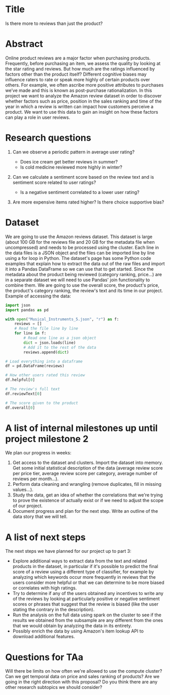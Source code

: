 # Title
Is there more to reviews than just the product?

# Abstract
Online product reviews are a major factor when purchasing products. Frequently, before purchasing an item, we assess the quality by looking at the star rating and reviews. But how much are the ratings influenced by factors other than the product itself? Different cognitive biases may influence raters to rate or speak more highly of certain products over others. For example, we often ascribe more positive attributes to purchases we’ve made and this is known as post-purchase rationalization. In this project we want to analyze the Amazon review dataset in order to discover whether factors such as price, position in the sales ranking and time of the year in which a review is written can impact how customers perceive a product. We want to use this data to gain an insight on how these factors can play a role in user reviews.

# Research questions
1. Can we observe a periodic pattern in average user rating?
    * Does ice cream get better reviews in summer?
    * Is cold medicine reviewed more highly in winter?

2. Can we calculate a sentiment score based on the review text and is sentiment score related to user ratings?
    * Is a negative sentiment correlated to a lower user rating?

3. Are more expensive items rated higher? Is there choice supportive bias?

# Dataset
We are going to use the Amazon reviews dataset. This dataset is large (about 100 GB for the reviews file and 20 GB for the metadata file when uncompressed) and needs to be processed using the cluster. Each line in the data files is a JSON object and the files can be imported line by line using a for loop in Python. The dataset's page has some Python code examples that explain how to extract the data out of the raw files and import it into a Pandas DataFrame so we can use that to get started. Since the metadata about the product being reviewed (category ranking, price...) are in a separate dataset we will need to use Pandas' join functionality to combine them. We are going to use the overall score, the product's price, the product's category ranking, the review's text and its time in our project.
Example of accessing the data:
```python
import json
import pandas as pd

with open("Musical_Instruments_5.json", "r") as f:
    reviews = []
    # Read the file line by line
    for line in f:
    	# Read one line as a json object
        dict = json.loads(line)
        # Add it to the rest of the data
        reviews.append(dict)

# Load everything into a dataframe
df = pd.DataFrame(reviews)

# How other users rated this review
df.helpful[0]

# The review's full text
df.reviewText[0]

# The score given to the product
df.overall[0]
```

# A list of internal milestones up until project milestone 2
We plan our progress in weeks:
1. Get access to the dataset and clusters. Import the dataset into memory. Get some initial statistical description of the data (average review score per price tier, average review score per category, average number of reviews per month...).
2. Perform data cleaning and wrangling (remove duplicates, fill in missing values...).
3. Study the data, get an idea of whether the correlations that we're trying to prove the existence of actually exist or if we need to adjust the scope of our project.
4. Document progress and plan for the next step. Write an outline of the data story that we will tell.

# A list of next steps
The next steps we have planned for our project up to part 3:
* Explore additional ways to extract data from the text and related products in the dataset, in particular if it's possible to predict the final score of a review using a different type of classifier, for example by analyzing which keywords occur more frequently in reviews that the users consider more helpful or that we can determine to be more biased or correlates with high ratings.
* Try to determine if any of the users obtained any incentives to write any of the reviews by looking at particularly positive or negative sentiment scores or phrases that suggest that the review is biased (like the user stating the contrary in the description).
* Run the analysis on the full data using spark on the cluster to see if the results we obtained from the subsample are any different from the ones that we would obtain by analyzing the data in its entirety.
* Possibly enrich the data by using Amazon's item lookup API to download additional features.


# Questions for TAa
Will there be limits on how often we're allowed to use the compute cluster?
Can we get temporal data on price and sales ranking of products?
Are we going in the right direction with this proposal? Do you think there are any other research subtopics we should consider?
